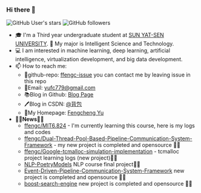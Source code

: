 ### Hi there 👋

![GitHub User's stars](https://img.shields.io/github/stars/ffengc?style=flat&logo=github&label=My%20stars&color=green)
![GitHub followers](https://img.shields.io/github/followers/ffengc?style=flat&logo=GitHub&color=red)


- 🎓 I'm a Third year undergraduate student at [SUN YAT-SEN UNIVERSITY](https://www.sysu.edu.cn/). 🧱 My major is Intelligent Science and Technology.
- 💻 I am interested in machine learning, deep learning, artificial intelligence, virtualization development, and big data development.
- 📫 How to reach me:
  - 🏡github-repo: [ffengc-issue](https://github.com/ffengc/ffengc) you can contact me by leaving issue in this repo
  - 📮Email:  yufc779@gmail.com
  - 📚Blog in Github: [Blog Page](https://ffengc.github.io/gh-blog/) 
  - 🖊️Blog in CSDN: [@背包](https://blog.csdn.net/Yu_Cblog)
  - 👤My Homepage: [Fengcheng Yu](https://ffengc.github.io)
- **🎉🎉News🎉🎉**
  - [ffengc/MIT6.824](https://github.com/ffengc/MIT6.824) - I'm currently learning this course, here is my logs and codes
  - [ffengc/Dual-Thread-Pool-Based-Pipeline-Communication-System-Framework](https://github.com/ffengc/Dual-Thread-Pool-Based-Pipeline-Communication-System-Framework) - my new project is completed and opensource 🎉🎉
  - [ffengc/Google-tcmalloc-simulation-implementation](https://github.com/ffengc/Google-tcmalloc-simulation-implementation) - tcmalloc project learning logs (new project)🎉🎉
  - [NLP-PoetryModels](https://github.com/ffengc/NLP-PoetryModels) NLP course final project🎉🎉
  - [Event-Driven-Pipeline-Communication-System-Framework](https://github.com/ffengc/Event-Driven-Pipeline-Communication-System-Framework) new project is completed and opensource 🎉🎉
  - [boost-search-engine](https://github.com/ffengc/boost-search-engine) new project is completed and opensource 🎉🎉
